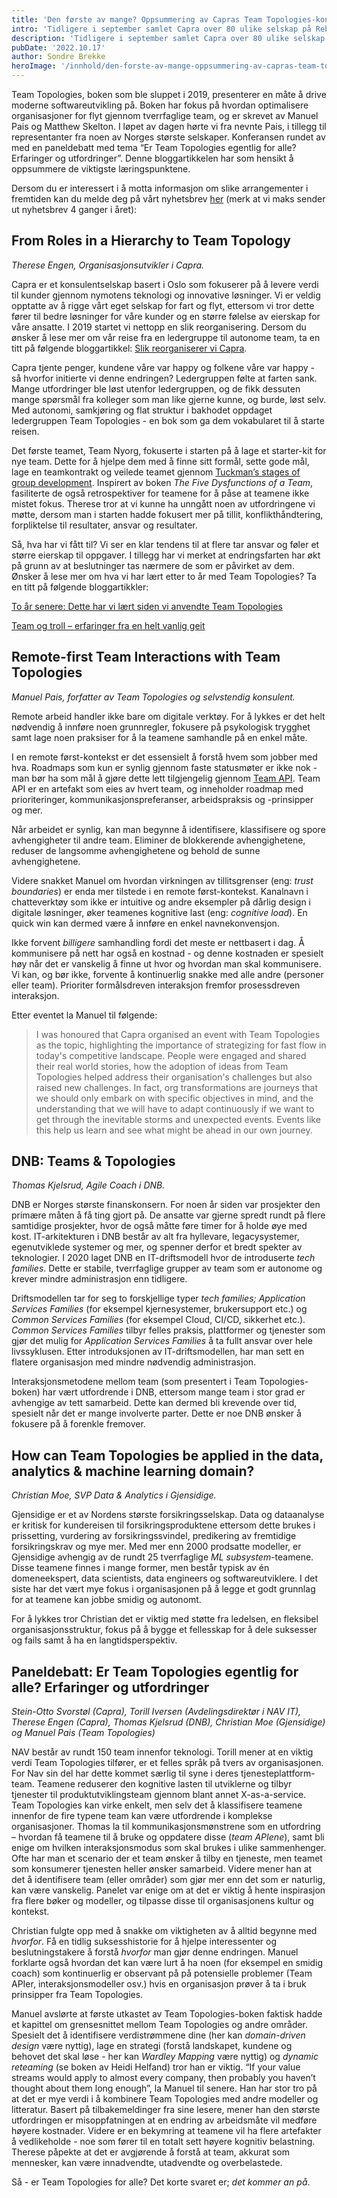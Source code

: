 ```yaml
---
title: 'Den første av mange? Oppsummering av Capras Team Topologies-konferanse'
intro: 'Tidligere i september samlet Capra over 80 ulike selskap på Rebel i Oslo for verdens aller første Team Topologies-konferanse. Her følger en oppsumering.'
description: 'Tidligere i september samlet Capra over 80 ulike selskap på Rebel i Oslo for verdens aller første Team Topologies-konferanse. Her følger en oppsumering.'
pubDate: '2022.10.17'
author: Sondre Brekke
heroImage: '/innhold/den-forste-av-mange-oppsummering-av-capras-team-topologies-konferanse.webp'
---
```


Team Topologies, boken som ble sluppet i 2019, presenterer en måte å drive moderne softwareutvikling på. Boken har fokus på hvordan optimalisere organisasjoner for flyt gjennom tverrfaglige team, og er skrevet av Manuel Pais og Matthew Skelton. I løpet av dagen hørte vi fra nevnte Pais, i tillegg til representanter fra noen av Norges største selskaper. Konferansen rundet av med en paneldebatt med tema “Er Team Topologies egentlig for alle? Erfaringer og utfordringer”. Denne bloggartikkelen har som hensikt å oppsummere de viktigste læringspunktene.

Dersom du er interessert i å motta informasjon om slike arrangementer i fremtiden kan du melde deg på vårt nyhetsbrev [her](https://capraconsulting.us7.list-manage.com/subscribe?u=40ddc61e41192391f335bce25&id=f8b49ae27c) (merk at vi maks sender ut nyhetsbrev 4 ganger i året):

## From Roles in a Hierarchy to Team Topology

*Therese Engen, Organisasjonsutvikler i Capra.*

Capra er et konsulentselskap basert i Oslo som fokuserer på å levere verdi til kunder gjennom nymotens teknologi og innovative løsninger. Vi er veldig opptatte av å rigge vårt eget selskap for fart og flyt, ettersom vi tror dette fører til bedre løsninger for våre kunder og en større følelse av eierskap for våre ansatte. I 2019 startet vi nettopp en slik reorganisering. Dersom du ønsker å lese mer om vår reise fra en ledergruppe til autonome team, ta en titt på følgende bloggartikkel: [Slik reorganiserer vi Capra](/slik-reorganiserer-vi-capra).

Capra tjente penger, kundene våre var happy og folkene våre var happy - så hvorfor initierte vi denne endringen? Ledergruppen følte at farten sank. Mange utfordringer ble løst utenfor ledergruppen, og de fikk dessuten mange spørsmål fra kolleger som man like gjerne kunne, og burde, løst selv. Med autonomi, samkjøring og flat struktur i bakhodet oppdaget ledergruppen Team Topologies - en bok som ga dem vokabularet til å starte reisen.

Det første teamet, Team Nyorg, fokuserte i starten på å lage et starter-kit for nye team. Dette for å hjelpe dem med å finne sitt formål, sette gode mål, lage en teamkontrakt og veilede teamet gjennom [Tuckman’s stages of group development](https://en.wikipedia.org/wiki/Tuckman%27s_stages_of_group_development). Inspirert av boken *The Five Dysfunctions of a Team*, fasiliterte de også retrospektiver for teamene for å påse at teamene ikke mistet fokus. Therese tror at vi kunne ha unngått noen av utfordringene vi møtte, dersom man i starten hadde fokusert mer på tillit, konflikthåndtering, forpliktelse til resultater, ansvar og resultater.

Så, hva har vi fått til? Vi ser en klar tendens til at flere tar ansvar og føler et større eierskap til oppgaver. I tillegg har vi merket at endringsfarten har økt på grunn av at beslutninger tas nærmere de som er påvirket av dem. Ønsker å lese mer om hva vi har lært etter to år med Team Topologies? Ta en titt på følgende bloggartikkler:

[To år senere: Dette har vi lært siden vi anvendte Team Topologies](/to-ar-senere-dette-har-vi-laert-siden-vi-anvendte-team-topologies)

[Team og troll – erfaringer fra en helt vanlig geit](/team-og-troll-erfaringer-fra-en-helt-vanlig-geit)

## Remote-first Team Interactions with Team Topologies

*Manuel Pais, forfatter av Team Topologies og selvstendig konsulent.*

Remote arbeid handler ikke bare om digitale verktøy. For å lykkes er det helt nødvendig å innføre noen grunnregler, fokusere på psykologisk trygghet samt lage noen praksiser for å la teamene samhandle på en enkel måte.

I en remote først-kontekst er det essensielt å forstå hvem som jobber med hva. Roadmaps som kun er synlig gjennom faste statusmøter er ikke nok - man bør ha som mål å gjøre dette lett tilgjengelig gjennom [Team API](https://github.com/TeamTopologies/Team-API-template). Team API er en artefakt som eies av hvert team, og inneholder roadmap med prioriteringer, kommunikasjonspreferanser, arbeidspraksis og -prinsipper og mer.

Når arbeidet er synlig, kan man begynne å identifisere, klassifisere og spore avhengigheter til andre team. Eliminer de blokkerende avhengighetene, reduser de langsomme avhengighetene og behold de sunne avhengighetene.

Videre snakket Manuel om hvordan virkningen av tillitsgrenser (eng: *trust boundaries*) er enda mer tilstede i en remote først-kontekst. Kanalnavn i chatteverktøy som ikke er intuitive og andre eksempler på dårlig design i digitale løsninger, øker teamenes kognitive last (eng: *cognitive load*). En quick win kan dermed være å innføre en enkel navnekonvensjon.

Ikke forvent *billigere* samhandling fordi det meste er nettbasert i dag. Å kommunisere på nett har også en kostnad - og denne kostnaden er spesielt høy når det er vanskelig å finne ut hvor og hvordan man skal kommunisere. Vi kan, og bør ikke, forvente å kontinuerlig snakke med alle andre (personer eller team). Prioriter formålsdreven interaksjon fremfor prosessdreven interaksjon.

Etter eventet la Manuel til følgende:

> I was honoured that Capra organised an event with Team Topologies as the topic, highlighting the importance of strategizing for fast flow in today's competitive landscape. People were engaged and shared their real world stories, how the adoption of ideas from Team Topologies helped address their organisation's challenges but also raised new challenges. In fact, org transformations are journeys that we should only embark on with specific objectives in mind, and the understanding that we will have to adapt continuously if we want to get through the inevitable storms and unexpected events. Events like this help us learn and see what might be ahead in our own journey.


## DNB: Teams & Topologies

*Thomas Kjelsrud, Agile Coach i DNB.*

DNB er Norges største finanskonsern. For noen år siden var prosjekter den primære måten å få ting gjort på. De ansatte var gjerne spredt rundt på flere samtidige prosjekter, hvor de også måtte føre timer for å holde øye med kost. IT-arkitekturen i DNB består av alt fra hyllevare, legacysystemer, egenutviklede systemer og mer, og spenner derfor et bredt spekter av teknologier. I 2020 laget DNB en IT-driftsmodell hvor de introduserte *tech families*. Dette er stabile, tverrfaglige grupper av team som er autonome og krever mindre administrasjon enn tidligere.

Driftsmodellen tar for seg to forskjellige typer *tech families; Application Services Families* (for eksempel kjernesystemer, brukersupport etc.) og *Common Services Families* (for eksempel Cloud, CI/CD, sikkerhet etc.). *Common Services Families* tilbyr felles praksis, plattformer og tjenester som gjør det mulig for *Application Services Families* å ta fullt ansvar over hele livssyklusen. Etter introduksjonen av IT-driftsmodellen, har man sett en flatere organisasjon med mindre nødvendig administrasjon.

Interaksjonsmetodene mellom team (som presentert i Team Topologies-boken) har vært utfordrende i DNB, ettersom mange team i stor grad er avhengige av tett samarbeid. Dette kan dermed bli krevende over tid, spesielt når det er mange involverte parter. Dette er noe DNB ønsker å fokusere på å forenkle fremover.

## How can Team Topologies be applied in the data, analytics & machine learning domain?

*Christian Moe, SVP Data & Analytics i Gjensidige.*

Gjensidige er et av Nordens største forsikringsselskap. Data og dataanalyse er kritisk for kundereisen til forsikringsproduktene ettersom dette brukes i prissetting, vurdering av forsikringssvindel, predikering av fremtidige forsikringskrav og mye mer. Med mer enn 2000 prodsatte modeller, er Gjensidige avhengig av de rundt 25 tverrfaglige *ML subsystem*-teamene. Disse teamene finnes i mange former, men består typisk av én domeneekspert, data scientists, data engineers og softwareutviklere. I det siste har det vært mye fokus i organisasjonen på å legge et godt grunnlag for at teamene kan jobbe smidig og autonomt.

For å lykkes tror Christian det er viktig med støtte fra ledelsen, en fleksibel organisasjonsstruktur, fokus på å bygge et fellesskap for å dele suksesser og fails samt å ha en langtidsperspektiv.


## Paneldebatt: Er Team Topologies egentlig for alle? Erfaringer og utfordringer

*Stein-Otto Svorstøl (Capra), Torill Iversen (Avdelingsdirektør i NAV IT), Therese Engen (Capra), Thomas Kjelsrud (DNB), Christian Moe (Gjensidige) og Manuel Pais (Team Topologies)*

NAV består av rundt 150 team innenfor teknologi. Torill mener at en viktig verdi Team Topologies tilfører, er et felles språk på tvers av organisasjonen. For Nav sin del har dette kommet særlig til syne i deres tjenesteplattform-team. Teamene reduserer den kognitive lasten til utviklerne og tilbyr tjenester til produktutviklingsteam gjennom blant annet X-as-a-service. Team Topologies kan virke enkelt, men selv det å klassifisere teamene innenfor de fire typene team kan være utfordrende i komplekse organisasjoner. Thomas la til kommunikasjonsmønstrene som en utfordring – hvordan få teamene til å bruke og oppdatere disse (*team APIene*), samt bli enige om hvilken interaksjonsmodus som skal brukes i ulike sammenhenger. Ofte har man et scenario der et team ønsker å tilby en tjeneste, men teamet som konsumerer tjenesten heller ønsker samarbeid. Videre mener han at det å identifisere team (eller områder) som gjør mer enn det som er naturlig, kan være vanskelig. Panelet var enige om at det er viktig å hente inspirasjon fra flere bøker og modeller, og tilpasse disse til organisasjonens kultur og kontekst.

Christian fulgte opp med å snakke om viktigheten av å alltid begynne med *hvorfor*. Få en tidlig suksesshistorie for å hjelpe interessenter og beslutningstakere å forstå *hvorfor* man gjør denne endringen. Manuel forklarte også hvordan det kan være lurt å ha noen (for eksempel en smidig coach) som kontinuerlig er observant på på potensielle problemer (Team APIer, interaksjonsmodeller osv.) hvis en organisasjon prøver å ta i bruk prinsipper fra Team Topologies.

Manuel avslørte at første utkastet av Team Topologies-boken faktisk hadde et kapittel om grensesnittet mellom Team Topologies og andre områder. Spesielt det å identifisere verdistrømmene dine (her kan *domain-driven design* være nyttig), lage en strategi (forstå landskapet, kundene og behovet det skal løse - her kan *Wardley Mapping* være nyttig) og *dynamic reteaming* (se boken av Heidi Helfand) tror han er viktig. “If your value streams would apply to almost every company, then probably you haven’t thought about them long enough”, la Manuel til senere. Han har stor tro på at det er mye verdi i å kombinere Team Topologies med andre modeller og litteratur. Basert på tilbakemeldinger fra sine lesere, mener han den største utfordringen er misoppfatningen at en endring av arbeidsmåte vil medføre høyere kostnader. Videre er en bekymring at teamene vil ha flere artefakter å vedlikeholde - noe som fører til en totalt sett høyere kognitiv belastning. Therese påpekte at det er avgjørende å forstå at team, akkurat som mennesker, kan være innadvendte, utadvendte og overbelastede.

Så - er Team Topologies for alle? Det korte svaret er; *det kommer an på*.